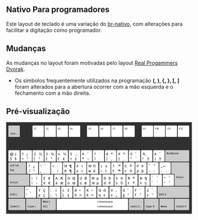 ## Nativo Para programadores
Este layout de teclado é uma variação do [br-nativo](https://pt.wikipedia.org/wiki/BR-Nativo), com alterações para facilitar a digitação como programador.

## Mudanças
As mudanças no layout foram motivadas pelo layout [Real Progammers Dvorak](https://github.com/ThePrimeagen/keyboards).

* Os símbolos frequentemente utilizados na programação **(, ), {, }, [, ]** foram alterados para a abertura ocorrer com a mão esquerda e o fechamento com a mão direita.

## Pré-visualização
![nativo-prog](./nativo-prog.png)
